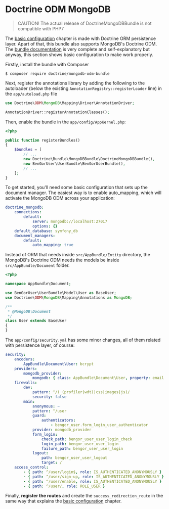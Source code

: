 # Doctrine ODM MongoDB

> CAUTION! The actual release of DoctrineMongoDBBundle is not compatible with PHP7

The [basic configuration](basic_configuration.md) chapter is made with Doctrine ORM persistence layer.
Apart of that, this bundle also supports MongoDB's Doctrine ODM. The [bundle documentation][1] is
very complete and self-explanatory but anyway, this section shows basic configuration to make work
properly.

Firstly, install the bundle with Composer
```shell
$ composer require doctrine/mongodb-odm-bundle
```
Next, register the annotations library by adding the following to the autoloader
(below the existing `AnnotationRegistry::registerLoader` line) in the `app/autoload.php` file
```php
use Doctrine\ODM\MongoDB\Mapping\Driver\AnnotationDriver;

AnnotationDriver::registerAnnotationClasses();
```
Then, enable the bundle in the `app/config/AppKernel.php`:
```php
<?php

public function registerBundles()
{
    $bundles = [
        // ...
        new Doctrine\Bundle\MongoDBBundle\DoctrineMongoDBBundle(),
        new BenGorUser\UserBundle\BenGorUserBundle(),
        // ...
    ];
}
```
To get started, you'll need some basic configuration that sets up the document manager. The
easiest way is to enable auto_mapping, which will activate the MongoDB ODM across your application:
```yml
doctrine_mongodb:
    connections:
        default:
            server: mongodb://localhost:27017
            options: {}
    default_database: symfony_db
    document_managers:
        default:
            auto_mapping: true
```
Instead of ORM that needs inside `src/AppBundle/Entity` directory, the MongoDB's Doctrine
ODM needs the models be inside `src/AppBundle/Document` folder.
```php
<?php

namespace AppBundle\Document;

use BenGorUser\UserBundle\Model\User as BaseUser;
use Doctrine\ODM\MongoDB\Mapping\Annotations as MongoDB;

/**
 * @MongoDB\Document
 */
class User extends BaseUser
{
}
```
The `app/config/security.yml` has some minor changes, all of them related with persistence layer, of course:
```yml
security:
    encoders:
        AppBundle\Document\User: bcrypt
    providers:
        mongodb_provider:
            mongodb: { class: AppBundle\Document\User, property: email }
    firewalls:
        dev:
            pattern: ^/(_(profiler|wdt)|css|images|js)/
            security: false
        main:
            anonymous: ~
            pattern: ^/user
            guard:
                authenticators:
                    - bengor_user.form_login_user_authenticator
            provider: mongodb_provider
            form_login:
                check_path: bengor_user_user_login_check
                login_path: bengor_user_user_login
                failure_path: bengor_user_user_login
            logout:
                path: bengor_user_user_logout
                target: /
    access_control:
        - { path: ^/user/login$, role: IS_AUTHENTICATED_ANONYMOUSLY }
        - { path: ^/user/sign-up, role: IS_AUTHENTICATED_ANONYMOUSLY }
        - { path: ^/user/enable, role: IS_AUTHENTICATED_ANONYMOUSLY }
        - { path: ^/user/, role: ROLE_USER }
```
Finally, **register the routes** and create the `success_redirection_route` in the same way that
explains the [basic configuration](basic_configuration.md) chapter.

[1]: http://symfony.com/doc/current/bundles/DoctrineMongoDBBundle/index.html
